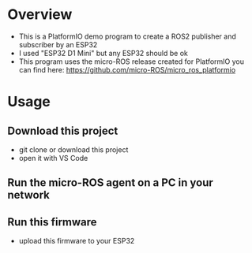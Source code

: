 # Overview
* This is a PlatformIO demo program to create a ROS2 publisher and subscriber by an ESP32
* I used "ESP32 D1 Mini" but any ESP32 should be ok
* This program uses the micro-ROS release created for PlatformIO you can find here: https://github.com/micro-ROS/micro_ros_platformio

# Usage

## Download this project
* git clone or download this project
* open it with VS Code

## Run the micro-ROS agent on a PC in your network


## Run this firmware
* upload this firmware to your ESP32
 
